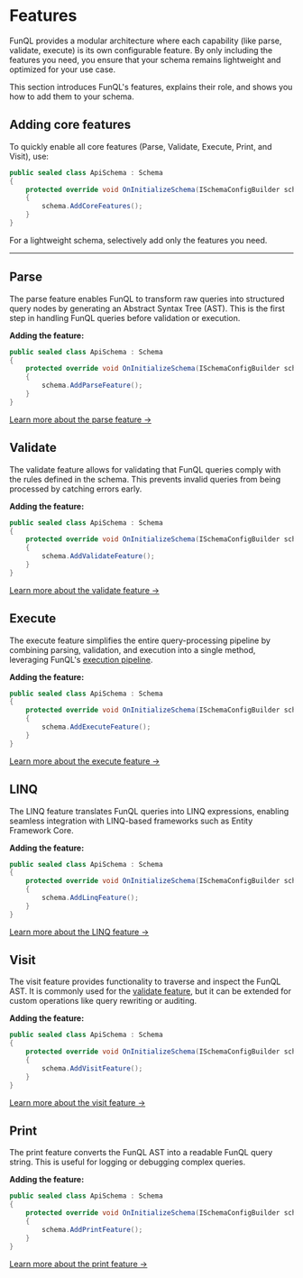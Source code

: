 ﻿# Features

FunQL provides a modular architecture where each capability (like parse, validate, execute) is its own configurable
feature. By only including the features you need, you ensure that your schema remains lightweight and optimized for your
use case.

This section introduces FunQL's features, explains their role, and shows you how to add them to your schema.

## Adding core features

To quickly enable all core features (Parse, Validate, Execute, Print, and Visit), use:

```csharp
public sealed class ApiSchema : Schema
{
    protected override void OnInitializeSchema(ISchemaConfigBuilder schema)
    {
        schema.AddCoreFeatures();
    }
}
```

For a lightweight schema, selectively add only the features you need.

---

## Parse

The parse feature enables FunQL to transform raw queries into structured query nodes by generating an Abstract Syntax 
Tree (AST). This is the first step in handling FunQL queries before validation or execution.

**Adding the feature:**

```csharp
public sealed class ApiSchema : Schema
{
    protected override void OnInitializeSchema(ISchemaConfigBuilder schema)
    {
        schema.AddParseFeature();
    }
}
```

[Learn more about the parse feature →](parse.md)

## Validate

The validate feature allows for validating that FunQL queries comply with the rules defined in the schema. This prevents 
invalid queries from being processed by catching errors early.

**Adding the feature:**

```csharp
public sealed class ApiSchema : Schema
{
    protected override void OnInitializeSchema(ISchemaConfigBuilder schema)
    {
        schema.AddValidateFeature();
    }
}
```
  
[Learn more about the validate feature →](validate.md)

## Execute

The execute feature simplifies the entire query-processing pipeline by combining parsing, validation, and execution into
a single method, leveraging FunQL's [execution pipeline](../../executing-queries/pipeline.md).

**Adding the feature:**

```csharp
public sealed class ApiSchema : Schema
{
    protected override void OnInitializeSchema(ISchemaConfigBuilder schema)
    {
        schema.AddExecuteFeature();
    }
}
```

[Learn more about the execute feature →](execute.md)

## LINQ

The LINQ feature translates FunQL queries into LINQ expressions, enabling seamless integration with LINQ-based
frameworks such as Entity Framework Core.

**Adding the feature:**

```csharp
public sealed class ApiSchema : Schema
{
    protected override void OnInitializeSchema(ISchemaConfigBuilder schema)
    {
        schema.AddLinqFeature();
    }
}
```

[Learn more about the LINQ feature →](linq.md)

## Visit

The visit feature provides functionality to traverse and inspect the FunQL AST. It is commonly used for the [validate
feature](#validate), but it can be extended for custom operations like query rewriting or auditing.

**Adding the feature:**

```csharp
public sealed class ApiSchema : Schema
{
    protected override void OnInitializeSchema(ISchemaConfigBuilder schema)
    {
        schema.AddVisitFeature();
    }
}
```

[Learn more about the visit feature →](visit.md)

## Print

The print feature converts the FunQL AST into a readable FunQL query string. This is useful for logging or debugging
complex queries.

**Adding the feature:**

```csharp
public sealed class ApiSchema : Schema
{
    protected override void OnInitializeSchema(ISchemaConfigBuilder schema)
    {
        schema.AddPrintFeature();
    }
}
```

[Learn more about the print feature →](print.md)

